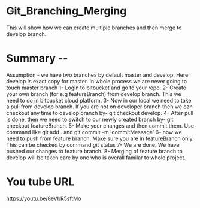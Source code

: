 # Git_Branching_Merging
This will show how we can create multiple branches and then merge to develop branch.

# Summary --
Assumption - we have two branches by default master and develop. Here develop is exact copy for master. 
In whole process we are never going to touch master branch
1- Login to bitbucket and go to your repo.
2- Create your own branch (for e.g featureBranch) from develop branch. This we need to do in bitbucket cloud platform.
3- Now in our local we need to take a pull from develop branch. If you are not on developer branch then we can checkout any time to develop branch by-  git checkout develop.
4- After pull is done, then we need to switch to our newly created branch by- git checkout featureBranch.
5- Make your changes and then commit them. Use command like git add .  and git commit -m 'commitMessage'
6- now we need to push from feature branch. Make sure you are in featureBranch only. This can be checked by command git status
7- We are done. We have pushed our changes to feature branch. 
8- Merging of feature branch to develop will be taken care by one who is overall familar to whole project.

# You tube URL 
https://youtu.be/8eVbR5sftMo
